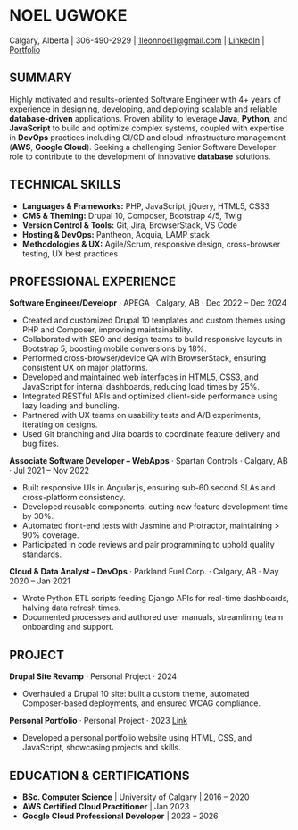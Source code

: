 # NOEL UGWOKE  
Calgary, Alberta | 306-490-2929 | 1leonnoel1@gmail.com | [LinkedIn](https://www.linkedin.com/in/noelugwoke/) | [Portfolio](https://noelugwoke.com)

## SUMMARY
Highly motivated and results-oriented Software Engineer with 4+ years of experience in designing, developing, and deploying scalable and reliable **database-driven** applications. Proven ability to leverage **Java**, **Python**, and **JavaScript** to build and optimize complex systems, coupled with expertise in **DevOps** practices including CI/CD and cloud infrastructure management (**AWS**, **Google Cloud**). Seeking a challenging Senior Software Developer role to contribute to the development of innovative **database** solutions.

## TECHNICAL SKILLS
- **Languages & Frameworks:** PHP, JavaScript, jQuery, HTML5, CSS3  
- **CMS & Theming:** Drupal 10, Composer, Bootstrap 4/5, Twig  
- **Version Control & Tools:** Git, Jira, BrowserStack, VS Code  
- **Hosting & DevOps:** Pantheon, Acquia, LAMP stack  
- **Methodologies & UX:** Agile/Scrum, responsive design, cross-browser testing, UX best practices  

## PROFESSIONAL EXPERIENCE 

**Software Engineer/Developr** · APEGA · Calgary, AB · Dec 2022 – Dec 2024  
- Created and customized Drupal 10 templates and custom themes using PHP and Composer, improving maintainability.  
- Collaborated with SEO and design teams to build responsive layouts in Bootstrap 5, boosting mobile conversions by 18%.  
- Performed cross-browser/device QA with BrowserStack, ensuring consistent UX on major platforms. 
- Developed and maintained web interfaces in HTML5, CSS3, and JavaScript for internal dashboards, reducing load times by 25%.  
- Integrated RESTful APIs and optimized client-side performance using lazy loading and bundling.  
- Partnered with UX teams on usability tests and A/B experiments, iterating on designs.  
- Used Git branching and Jira boards to coordinate feature delivery and bug fixes.  

**Associate Software Developer – WebApps** · Spartan Controls · Calgary, AB · Jul 2021 – Nov 2022  
- Built responsive UIs in Angular.js, ensuring sub-60 second SLAs and cross-platform consistency.  
- Developed reusable components, cutting new feature development time by 30%.  
- Automated front-end tests with Jasmine and Protractor, maintaining > 90% coverage.  
- Participated in code reviews and pair programming to uphold quality standards.  

**Cloud & Data Analyst – DevOps** · Parkland Fuel Corp. · Calgary, AB · May 2020 – Jan 2021  
- Wrote Python ETL scripts feeding Django APIs for real-time dashboards, halving data refresh times.  
- Documented processes and authored user manuals, streamlining team onboarding and support.  

## PROJECT

**Drupal Site Revamp** · Personal Project · 2024  
- Overhauled a Drupal 10 site: built a custom theme, automated Composer-based deployments, and ensured WCAG compliance.  

**Personal Portfolio** · Personal Project · 2023  [Link](https://noelugwoke.com)
- Developed a personal portfolio website using HTML, CSS, and JavaScript, showcasing projects and skills.  

## EDUCATION & CERTIFICATIONS
* **BSc. Computer Science** | University of Calgary | 2016 – 2020  
* **AWS Certified Cloud Practitioner** | Jan 2023  
* **Google Cloud Professional Developer** | 2023 – 2026  